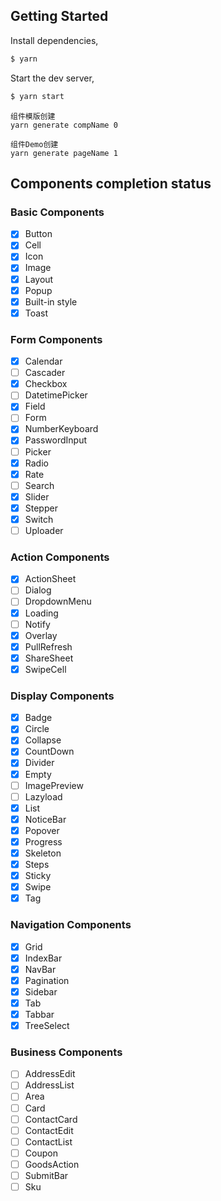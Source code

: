 ## Getting Started

Install dependencies,

```bash
$ yarn
```

Start the dev server,

```bash
$ yarn start
```

```
组件模版创建
yarn generate compName 0

组件Demo创建
yarn generate pageName 1
```

## Components completion status

### Basic Components

- [x] Button
- [x] Cell
- [x] Icon
- [x] Image
- [x] Layout
- [x] Popup
- [x] Built-in style
- [x] Toast

### Form Components

- [x] Calendar
- [ ] Cascader
- [x] Checkbox
- [ ] DatetimePicker
- [x] Field
- [ ] Form
- [x] NumberKeyboard
- [x] PasswordInput
- [ ] Picker
- [x] Radio
- [x] Rate
- [ ] Search
- [x] Slider
- [x] Stepper
- [x] Switch
- [ ] Uploader

### Action Components

- [x] ActionSheet
- [ ] Dialog
- [ ] DropdownMenu
- [x] Loading
- [ ] Notify
- [x] Overlay
- [x] PullRefresh
- [x] ShareSheet
- [x] SwipeCell

### Display Components

- [x] Badge
- [x] Circle
- [x] Collapse
- [x] CountDown
- [x] Divider
- [x] Empty
- [ ] ImagePreview
- [ ] Lazyload
- [x] List
- [x] NoticeBar
- [x] Popover
- [x] Progress
- [x] Skeleton
- [x] Steps
- [x] Sticky
- [x] Swipe
- [x] Tag

### Navigation Components

- [x] Grid
- [x] IndexBar
- [x] NavBar
- [x] Pagination
- [x] Sidebar
- [x] Tab
- [x] Tabbar
- [x] TreeSelect

### Business Components

- [ ] AddressEdit
- [ ] AddressList
- [ ] Area
- [ ] Card
- [ ] ContactCard
- [ ] ContactEdit
- [ ] ContactList
- [ ] Coupon
- [ ] GoodsAction
- [ ] SubmitBar
- [ ] Sku

